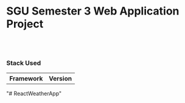 <h1>SGU Semester 3 Web Application Project</h1>
<br><br>
<h3>Stack Used</h3>
<table>
<tr>
    <th>Framework</th>
    <th>Version</th>
</tr>
</table>
"# ReactWeatherApp" 
